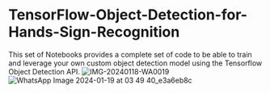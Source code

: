 # TensorFlow-Object-Detection-for-Hands-Sign-Recognition
This set of Notebooks provides a complete set of code to be able to train and leverage your own custom object detection model using the Tensorflow Object Detection API.
![IMG-20240118-WA0019](https://github.com/ashfaq-khan14/TensorFlow-Object-Detection-for-Hands-Sign-Recognition/assets/120010803/3368375e-f764-48b3-bf87-ae585c1cb1df)![WhatsApp Image 2024-01-19 at 03 49 40_e3a6eb8c](https://github.com/ashfaq-khan14/TensorFlow-Object-Detection-for-Hands-Sign-Recognition/assets/120010803/1f555c6e-5c9c-4201-be11-28f97b968935)

